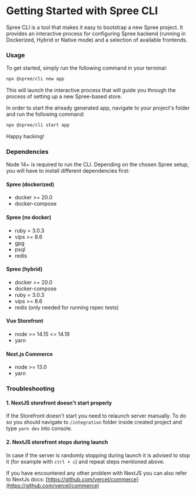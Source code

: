 # Getting Started with Spree CLI

Spree CLI is a tool that makes it easy to bootstrap a new Spree project. It provides an interactive process for configuring Spree backend (running in Dockerized, Hybrid or Native mode) and a selection of available frontends.

### Usage

To get started, simply run the following command in your terminal:

```bash
npx @spree/cli new app
```

This will launch the interactive process that will guide you through the process of setting up a new Spree-based store.

In order to start the already generated app, navigate to your project's folder and run the following command:

```bash
npx @spree/cli start app
```

Happy hacking!



### Dependencies

Node 14+ is required to run the CLI. Depending on the chosen Spree setup, you will have to install different dependencies first:

#### Spree (dockerized)

* docker >= 20.0
* docker-compose

#### Spree (no docker)

* ruby = 3.0.3
* vips >= 8.6
* gpg
* psql
* redis

#### Spree (hybrid)

* docker >= 20.0
* docker-compose
* ruby = 3.0.3
* vips >= 8.6
* redis (only needed for running rspec tests)

#### Vue Storefront

* node >= 14.15 <= 14.19
* yarn

#### Next.js Commerce

* node >= 13.0
* yarn

### Troubleshooting

#### 1. NextJS storefront doesn't start properly

If the Storefront doesn't start you need to relaunch server manually. To do so you should navigate to `/integration` folder inside created project and type `yarn dev` into console.

#### 2. NextJS storefront stops during launch

In case if the server is randomly stopping during launch it is advised to stop it (for example with `ctrl + c`) and repeat steps mentioned above.

If you have encountered any other problem with NextJS you can also refer to NextJs docs: [https://github.com/vercel/commerce](https://github.com/vercel/commerce)
